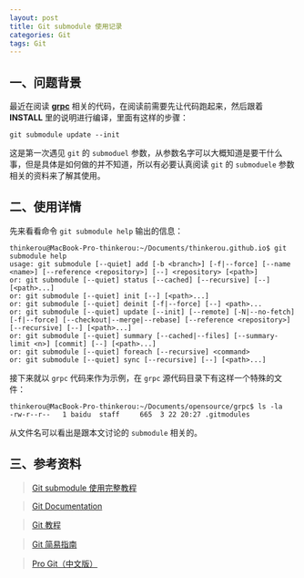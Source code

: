```yaml
---
layout: post
title: Git submodule 使用记录
categories: Git
tags: Git
---
```


## 一、问题背景

最近在阅读 [**grpc**](http://www.grpc.io/) 相关的代码，在阅读前需要先让代码跑起来，然后跟着 **INSTALL** 里的说明进行编译，里面有这样的步骤：

    git submodule update --init
    
这是第一次遇见 `git` 的 `submoduel` 参数，从参数名字可以大概知道是要干什么事，但是具体是如何做的并不知道，所以有必要认真阅读 `git` 的 `submoduele` 参数相关的资料来了解其使用。


## 二、使用详情

先来看看命令 `git submodule help` 输出的信息：

    thinkerou@MacBook-Pro-thinkerou:~/Documents/thinkerou.github.io$ git submodule help
    usage: git submodule [--quiet] add [-b <branch>] [-f|--force] [--name <name>] [--reference <repository>] [--] <repository> [<path>]
    or: git submodule [--quiet] status [--cached] [--recursive] [--] [<path>...]
    or: git submodule [--quiet] init [--] [<path>...]
    or: git submodule [--quiet] deinit [-f|--force] [--] <path>...
    or: git submodule [--quiet] update [--init] [--remote] [-N|--no-fetch] [-f|--force] [--checkout|--merge|--rebase] [--reference <repository>] [--recursive] [--] [<path>...]
    or: git submodule [--quiet] summary [--cached|--files] [--summary-limit <n>] [commit] [--] [<path>...]
    or: git submodule [--quiet] foreach [--recursive] <command>
    or: git submodule [--quiet] sync [--recursive] [--] [<path>...]
    
接下来就以 `grpc` 代码来作为示例，在 `grpc` 源代码目录下有这样一个特殊的文件：

    thinkerou@MacBook-Pro-thinkerou:~/Documents/opensource/grpc$ ls -la
    -rw-r--r--   1 baidu  staff     665  3 22 20:27 .gitmodules 

从文件名可以看出是跟本文讨论的 `submodule` 相关的。

<!--more-->



## 三、参考资料

> [Git submodule 使用完整教程](http://www.kafeitu.me/git/2012/03/27/git-submodule.html)

> [Git Documentation](https://git-scm.com/doc) 

> [Git 教程](http://www.liaoxuefeng.com/wiki/0013739516305929606dd18361248578c67b8067c8c017b000)

> [Git 简易指南](http://www.bootcss.com/p/git-guide/)

> [Pro Git（中文版）](https://git.oschina.net/progit/)
